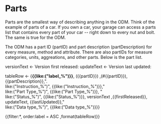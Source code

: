 
<!--` parts1 -->
# Parts

Parts are the smallest way of describing anything in the ODM. Think of the example of parts of a car. If you own a car, your garage can access a parts list that contains every part of your car -- right down to every nut and bolt. The same is true for the ODM.

The ODM has a part ID (partID) and part description (partDescription) for every measure, method and attribute. There are also partIDs for measure categories, units, aggreations, and other parts. Below is the part list.

<!--` parts1/ -->

versionText <- <!--` versionText -->Version first released: <!--` versionText/ -->
updateText <- <!--` updateText -->Version last updated: <!--` updateText/ -->

tableRow <- {**{{like:("label_%")}}**, ({{partID}}) ,(#{{partID}}), {{partDescription}},".<br /> like:("Instruction_%")", {{like:("Instruction_%")}}," <br /> like:("Part Type_%")",
 {{like:("Part Type_%")}}, "<br />like:("Status_%")", {{like:("Status_%")}}, versionText ,{{firstReleased}}, updateText, {{lastUpdated}},"<br /> like:("Data type_%")", {{like:("Data type_%")}}}

{{filter:*, order:label = ASC ,format(tableRow)}}


